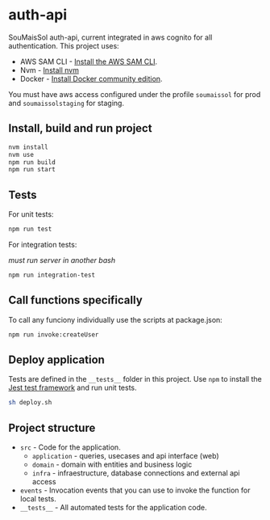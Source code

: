 # auth-api

SouMaisSol auth-api, current integrated in aws cognito for all authentication. This project uses:

- AWS SAM CLI - [Install the AWS SAM CLI](https://docs.aws.amazon.com/serverless-application-model/latest/developerguide/serverless-sam-cli-install.html).
- Nvm - [Install nvm](https://github.com/nvm-sh/nvm#installing-and-updating)
- Docker - [Install Docker community edition](https://hub.docker.com/search/?type=edition&offering=community).

You must have aws access configured under the profile `soumaissol` for prod and `soumaissolstaging` for staging.

## Install, build and run project

```bash
nvm install
nvm use
npm run build
npm run start
```

## Tests

For unit tests:

```bash
npm run test
```

For integration tests:

_must run server in another bash_

```bash
npm run integration-test
```

## Call functions specifically

To call any funciony individually use the scripts at package.json:

```bash
npm run invoke:createUser
```

## Deploy application

Tests are defined in the `__tests__` folder in this project. Use `npm` to install the [Jest test framework](https://jestjs.io/) and run unit tests.

```bash
sh deploy.sh
```

## Project structure

- `src` - Code for the application.
  - `application` - queries, usecases and api interface (web)
  - `domain` - domain with entities and business logic
  - `infra` - infraestructure, database connections and external api access
- `events` - Invocation events that you can use to invoke the function for local tests.
- `__tests__` - All automated tests for the application code.
